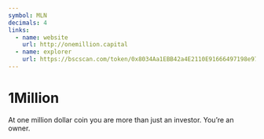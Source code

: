 ```yaml
---
symbol: MLN
decimals: 4
links:
  - name: website
    url: http://onemillion.capital
  - name: explorer
    url: https://bscscan.com/token/0x8034Aa1EBB42a4E2110E91666497198e977c8d81
---
```


# 1Million

At one million dollar coin you are more than just an investor. You’re an owner.
